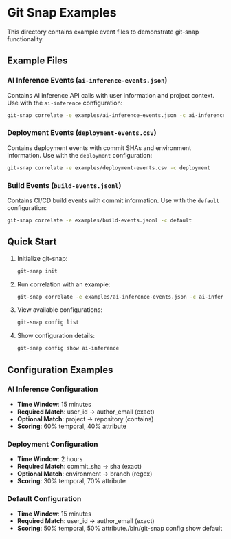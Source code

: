 # Git Snap Examples

This directory contains example event files to demonstrate git-snap functionality.

## Example Files

### AI Inference Events (`ai-inference-events.json`)
Contains AI inference API calls with user information and project context. Use with the `ai-inference` configuration:

```bash
git-snap correlate -e examples/ai-inference-events.json -c ai-inference
```

### Deployment Events (`deployment-events.csv`)
Contains deployment events with commit SHAs and environment information. Use with the `deployment` configuration:

```bash
git-snap correlate -e examples/deployment-events.csv -c deployment
```

### Build Events (`build-events.jsonl`)
Contains CI/CD build events with commit information. Use with the `default` configuration:

```bash
git-snap correlate -e examples/build-events.jsonl -c default
```

## Quick Start

1. Initialize git-snap:
   ```bash
   git-snap init
   ```

2. Run correlation with an example:
   ```bash
   git-snap correlate -e examples/ai-inference-events.json -c ai-inference -o table
   ```

3. View available configurations:
   ```bash
   git-snap config list
   ```

4. Show configuration details:
   ```bash
   git-snap config show ai-inference
   ```

## Configuration Examples

### AI Inference Configuration
- **Time Window**: 15 minutes
- **Required Match**: user_id -> author_email (exact)
- **Optional Match**: project -> repository (contains)
- **Scoring**: 60% temporal, 40% attribute

### Deployment Configuration
- **Time Window**: 2 hours
- **Required Match**: commit_sha -> sha (exact)
- **Optional Match**: environment -> branch (regex)
- **Scoring**: 30% temporal, 70% attribute

### Default Configuration
- **Time Window**: 15 minutes
- **Required Match**: user_id -> author_email (exact)
- **Scoring**: 50% temporal, 50% attribute./bin/git-snap config show default